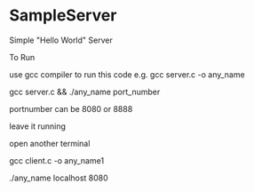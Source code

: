 # SampleServer
Simple "Hello World" Server

To Run 

use gcc compiler to run this code
e.g. gcc server.c -o any_name

gcc server.c && ./any_name port_number

portnumber can be 8080 or 8888

leave it running

open another terminal

gcc client.c -o any_name1

./any_name localhost 8080
